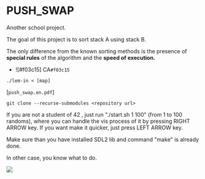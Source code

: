 # PUSH_SWAP

Another school project.

The goal of this project is to sort stack A using stack B.


The only difference from the known sorting methods is the presence of **special rules** of the algorithm and the **speed of execution.**


- ![#f03c15] CA`#f03c15`

`./lem-in < [map]`

[`push_swap.en.pdf`]

```
git clone --recurse-submodules <repository url>
```

If you are not a student of 42 , just run "./start.sh 1 100" (from 1 to 100 randoms), where you can handle 
the vis process of it by pressing RIGHT ARROW key. If you want make it quicker, just press LEFT ARROW key.

Make sure than you have installed SDL2 lib and command "make" is already done.

In other case, you know what to do.

![](https://media.giphy.com/media/pcJQJibaViuyx8EyQV/giphy.gif)

